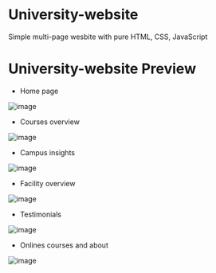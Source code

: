 # University-website
Simple multi-page wesbite with pure HTML, CSS, JavaScript

# University-website Preview
- Home page
>
![image](https://github.com/anamiikajha/universityWebsite/assets/89740849/782472ce-a0cc-48e6-9e00-ba0a61a3fe32)
>
- Courses overview
>
![image](https://github.com/anamiikajha/universityWebsite/assets/89740849/16198558-9933-436e-a8ab-d8a817ebfedc)
>
- Campus insights
>
![image](https://github.com/anamiikajha/universityWebsite/assets/89740849/b6596ef0-ef35-4c66-a31c-36605c0be251)
>
- Facility overview
>
![image](https://github.com/anamiikajha/universityWebsite/assets/89740849/35462750-5598-429e-9511-6d4ce79a775f)
>
- Testimonials
>
![image](https://github.com/anamiikajha/universityWebsite/assets/89740849/34ab9ff8-642d-43c4-b3f6-8d2b0acbe400)
>
- Onlines courses and about
>
![image](https://github.com/anamiikajha/universityWebsite/assets/89740849/72e50120-effe-4bd0-91fe-21de4f2e3afc)
>

